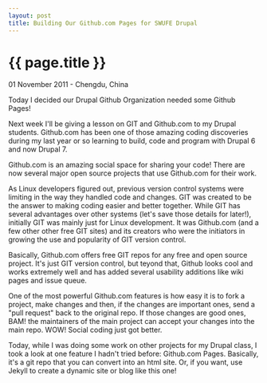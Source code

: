 ```yaml
---
layout: post
title: Building Our Github.com Pages for SWUFE Drupal
---
```


{{ page.title }}
================

<p class="meta">01 November 2011 - Chengdu, China</p>

Today I decided our Drupal Github Organization needed some Github Pages! 

Next week I'll be giving a lesson on GIT and Github.com to my Drupal students. Github.com has been one of those amazing coding discoveries during my last year or so learning to build, code and program with Drupal 6 and now Drupal 7. 

Github.com is an amazing social space for sharing your code! There are now several major open source projects that use Github.com for their work. 

As Linux developers figured out, previous version control systems were limiting in the way they handled code and changes. GIT was created to be the answer to making coding easier and better together. While GIT has several advantages over other systems (let's save those details for later!), initially GIT was mainly just for Linux development. It was Github.com (and a few other other free GIT sites) and its creators who were the initiators in growing the use and popularity of GIT version control. 

Basically, Github.com offers free GIT repos for any free and open source project. It's just GIT version control, but teyond that, Github looks cool and works extremely well and has added several usability additions like wiki pages and issue queue. 

One of the most powerful Github.com features is how easy it is to fork a project, make changes and then, if the changes are important ones, send a "pull request" back to the original repo. If those changes are good ones, BAM! the maintainers of the main project can accept your changes into the main repo. WOW! Social coding just got better. 

Today, while I was doing some work on other projects for my Drupal class, I took a look at one feature I hadn't tried before: Github.com Pages. Basically, it's a git repo that you can convert into an html site. Or, if you want, use Jekyll to create a dynamic site or blog like this one!
